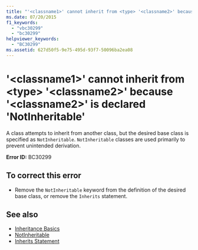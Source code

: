 ```yaml
---
title: "'<classname1>' cannot inherit from <type> '<classname2>' because '<classname2>' is declared 'NotInheritable'"
ms.date: 07/20/2015
f1_keywords: 
  - "vbc30299"
  - "bc30299"
helpviewer_keywords: 
  - "BC30299"
ms.assetid: 627d50f5-9e75-495d-93f7-50096ba2ea08
---
```

# '\<classname1>' cannot inherit from \<type> '\<classname2>' because '\<classname2>' is declared 'NotInheritable'
A class attempts to inherit from another class, but the desired base class is specified as `NotInheritable`. `NotInheritable` classes are used primarily to prevent unintended derivation.  
  
 **Error ID:** BC30299  
  
## To correct this error  
  
- Remove the `NotInheritable` keyword from the definition of the desired base class, or remove the `Inherits` statement.  
  
## See also

- [Inheritance Basics](../../visual-basic/programming-guide/language-features/objects-and-classes/inheritance-basics.md)
- [NotInheritable](../../visual-basic/language-reference/modifiers/notinheritable.md)
- [Inherits Statement](../../visual-basic/language-reference/statements/inherits-statement.md)
